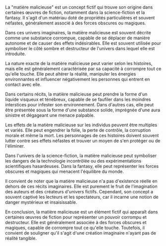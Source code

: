 La "matière malicieuse" est un concept fictif qui trouve son origine dans certaines œuvres de fiction, notamment dans la science-fiction et la fantasy. Il s'agit d'un matériau doté de propriétés particulières et souvent néfastes, généralement associé à des forces obscures ou magiques.

Dans ces univers imaginaires, la matière malicieuse est souvent décrite comme une substance corrompue, capable de se déplacer de manière autonome et de causer des effets indésirables. Elle est souvent utilisée pour symboliser le côté sombre et destructeur de l'univers dans lequel elle est introduite.

La nature exacte de la matière malicieuse peut varier selon les histoires, mais elle est généralement caractérisée par sa capacité à corrompre tout ce qu'elle touche. Elle peut altérer la réalité, manipuler les énergies environnantes et influencer négativement les personnes qui entrent en contact avec elle.

Dans certains récits, la matière malicieuse peut prendre la forme d'un liquide visqueux et ténébreux, capable de se faufiler dans les moindres interstices pour infester son environnement. Dans d'autres cas, elle peut être présentée sous la forme d'une substance solide, imprégnée d'une aura sinistre et dégageant une menace palpable.

Les effets de la matière malicieuse sur les individus peuvent être multiples et variés. Elle peut engendrer la folie, la perte de contrôle, la corruption morale et même la mort. Les personnages de ces histoires doivent souvent lutter contre ses effets néfastes et trouver un moyen de s'en protéger ou de l'éliminer.

Dans l'univers de la science-fiction, la matière malicieuse peut symboliser les dangers de la technologie incontrôlée ou des expérimentations scientifiques hasardeuses. Dans la fantasy, elle peut représenter les forces obscures et magiques qui menacent l'équilibre du monde.

Il convient de noter que la matière malicieuse n'a pas d'existence réelle en dehors de ces récits imaginaires. Elle est purement le fruit de l'imagination des auteurs et des créateurs d'univers fictifs. Cependant, son concept a souvent captivé les lecteurs et les spectateurs, car il incarne une notion de danger mystérieux et insaisissable.

En conclusion, la matière malicieuse est un élément fictif qui apparaît dans certaines œuvres de fiction pour représenter un pouvoir corrompu et destructeur. Elle est généralement associée à des forces obscures et magiques, capable de corrompre tout ce qu'elle touche. Toutefois, il convient de souligner qu'il s'agit d'une création imaginaire n'ayant pas de réalité tangible.